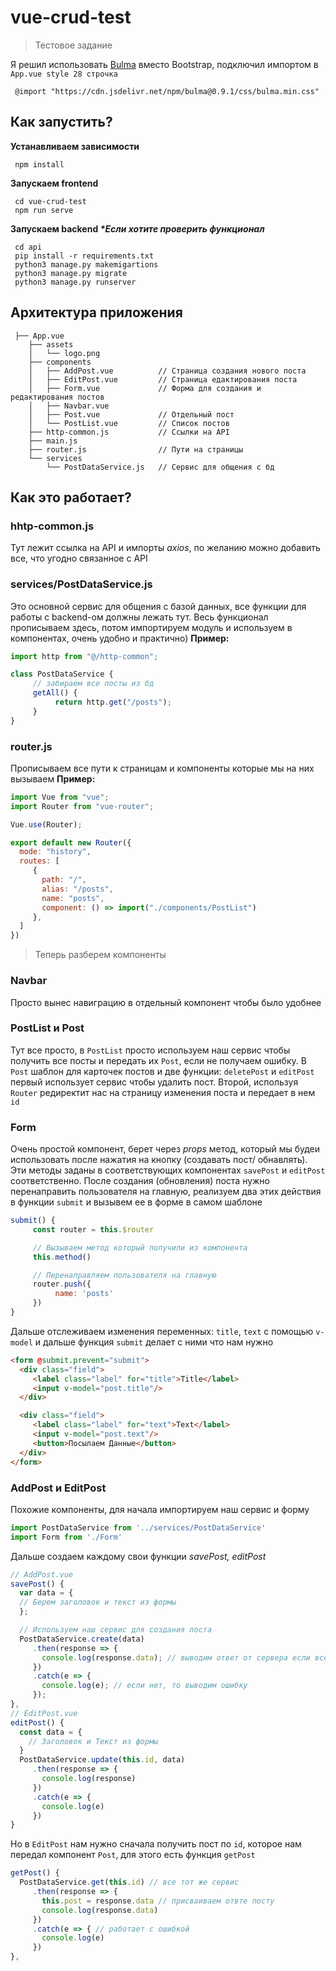 # vue-crud-test
> Тестовое задание

Я решил использовать [Bulma](https://bulma.io) вместо Bootstrap, подключил импортом в `App.vue style 28 строчка`

     @import "https://cdn.jsdelivr.net/npm/bulma@0.9.1/css/bulma.min.css"

## Как запустить?
**Устанавливаем зависимости**

     npm install      
**Запускаем frontend**

     cd vue-crud-test
     npm run serve
**Запускаем backend _*Если хотите проверить функционал_**

     cd api
     pip install -r requirements.txt
     python3 manage.py makemigartions
     python3 manage.py migrate
     python3 manage.py runserver


## Архитектура приложения
```
 ├── App.vue
    ├── assets                 
    │   └── logo.png
    ├── components               
    │   ├── AddPost.vue          // Страница создания нового поста
    │   ├── EditPost.vue         // Страница едактирования поста
    │   ├── Form.vue             // Форма для создания и редактирования постов
    │   ├── Navbar.vue
    │   ├── Post.vue             // Отдельный пост
    │   └── PostList.vue         // Список постов
    ├── http-common.js           // Ссылки на API
    ├── main.js
    ├── router.js                // Пути на страницы
    └── services
        └── PostDataService.js   // Сервис для общения с бд
```

## Как это работает? 

### hhtp-common.js
Тут лежит ссылка на API и импорты *axios*, по желанию можно добавить все, что угодно связанное с API

### services/PostDataService.js
Это основной сервис для общения с базой данных, все функции для работы с backend-ом должны лежать тут.
Весь функционал прописываем здесь, потом импортируем модуль и используем в компонентах, очень удобно и практично)
**Пример:**
```javascript
import http from "@/http-common";

class PostDataService {
     // забираем все посты из бд
     getAll() {
          return http.get("/posts");
     }
}
```
### router.js
Прописываем все пути к страницам и компоненты которые мы на них вызываем
**Пример:**
```javascript
import Vue from "vue";
import Router from "vue-router";

Vue.use(Router);

export default new Router({
  mode: "history",
  routes: [
     {
       path: "/",
       alias: "/posts",
       name: "posts",
       component: () => import("./components/PostList")
     },
  ]
})
```

> Теперь разберем компоненты
### Navbar
Просто вынес навиграцию в отдельный компонент чтобы было удобнее

### PostList и Post
Тут все просто, в `PostList` просто используем наш сервис чтобы получить все посты и передать их `Post`, если не получаем ошибку.
В `Post` шаблон для карточек постов и две функции: `deletePost` и `editPost` первый использует сервис чтобы удалить пост.
Второй, используя `Router` редиректит нас на страницу изменения поста и передает в нем `id`

### Form
Очень простой компонент, берет через *props* метод, который мы будеи использовать после нажатия на кнопку (создавать пост/ обнавлять). 
Эти методы заданы в соответствующих компонентах `savePost` и `editPost` соответственно. 
После создания (обновления) поста нужно перенаправить пользователя на главную, реализуем два этих действия в функции `submit` и вызывем ее в форме в самом шаблоне
```javascript
submit() {
     const router = this.$router

     // Вызываем метод который получили из компонента
     this.method()

     // Перенаправляем пользователя на главную
     router.push({
          name: 'posts'
     })
}
``` 
Дальше отслеживаем изменения переменных: `title`, `text` с помощью `v-model` и дальше функция `submit` делает с ними что нам нужно
```html
<form @submit.prevent="submit">
  <div class="field">
     <label class="label" for="title">Title</label>
     <input v-model="post.title"/> 
  </div>

  <div class="field">
     <label class="label" for="text">Text</label>
     <input v-model="post.text"/> 
     <button>Посылаем Данные</button>
  </div>
</form>
```

### AddPost и EditPost
Похожие компоненты, для начала импортируем наш сервис и форму
```javascript
import PostDataService from '../services/PostDataService'
import Form from './Form'
```
Дальше создаем каждому свои функции
*savePost, editPost*
```javascript
// AddPost.vue
savePost() {
  var data = {
  // Берем заголовок и текст из формы
  };

  // Используем наш сервис для создания поста
  PostDataService.create(data)
     .then(response => { 
       console.log(response.data); // выводим ответ от сервера если все хорошо
     })
     .catch(e => {
       console.log(e); // если нет, то выводим ошибку
     });
},
// EditPost.vue
editPost() {
  const data = {
    // Заголовок и Текст из формы
  }
  PostDataService.update(this.id, data)
     .then(response => {
       console.log(response)
     })
     .catch(e => {
       console.log(e)
     })
}
```
Но в `EditPost` нам нужно сначала получить пост по `id`, которое нам передал компонент `Post`, для этого есть функция `getPost`
```javascript
getPost() {
  PostDataService.get(this.id) // все тот же сервис
     .then(response => {
       this.post = response.data // присваиваем отвте посту
       console.log(response.data)
     })
     .catch(e => { // работает с ошибкой
       console.log(e)
     })
},
```

